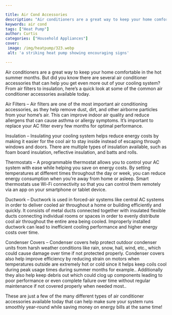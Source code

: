 ```yaml
---

title: Air Cond Accessories
description: "Air conditioners are a great way to keep your home comfortable in the hot summer months. But did you know there are several air co...lets find out"
keywords: air cond
tags: ["Heat Pump"]
author: Curtis
categories: ["Household Appliances"]
cover: 
 image: /img/heatpump/323.webp
 alt: 'a striking heat pump showing encouraging signs'

---
```


Air conditioners are a great way to keep your home comfortable in the hot summer months. But did you know there are several air conditioner accessories that can help you get even more out of your cooling system? From air filters to insulation, here’s a quick look at some of the common air conditioner accessories available today. 

Air Filters – Air filters are one of the most important air conditioning accessories, as they help remove dust, dirt, and other airborne particles from your home’s air. This can improve indoor air quality and reduce allergens that can cause asthma or allergy symptoms. It’s important to replace your AC filter every few months for optimal performance. 

Insulation – Insulating your cooling system helps reduce energy costs by making it easier for the cool air to stay inside instead of escaping through windows and doors. There are multiple types of insulation available, such as foam board insulation, reflective insulation, and batts and rolls. 

Thermostats – A programmable thermostat allows you to control your AC system with ease while helping you save on energy costs. By setting temperatures at different times throughout the day or week, you can reduce energy consumption when you’re away from home or asleep. Smart thermostats use Wi-Fi connectivity so that you can control them remotely via an app on your smartphone or tablet device. 

Ductwork – Ductwork is used in forced-air systems like central AC systems in order to deliver cooled air throughout a home or building efficiently and quickly. It consists of metal ducts connected together with insulated flexible ducts connecting individual rooms or spaces in order to evenly distribute cool air throughout the entire area being cooled. Improperly installed ductwork can lead to inefficient cooling performance and higher energy costs over time. 

Condenser Covers – Condenser covers help protect outdoor condenser units from harsh weather conditions like rain, snow, hail, wind, etc., which could cause damage over time if not protected properly. Condenser covers also help improve efficiency by reducing strain on motors when temperatures outside are extremely hot or cold since it helps keep coils cool during peak usage times during summer months for example.. Additionally they also help keep debris out which could clog up components leading to poor performance or even complete failure over time without regular maintenance if not covered properly when needed most.. 

These are just a few of the many different types of air conditioner accessories available today that can help make sure your system runs smoothly year-round while saving money on energy bills at the same time!
